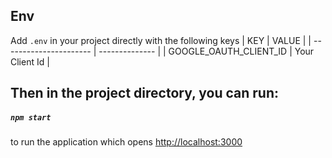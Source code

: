 ## Env
 
Add `.env` in your project directly with the following keys
 
| KEY                    | VALUE          |
| ---------------------- | -------------- |
| GOOGLE_OAUTH_CLIENT_ID | Your Client Id |

## Then in the project directory, you can run:

##### `npm start`

to run the application which opens [http://localhost:3000](http://localhost:3000)
